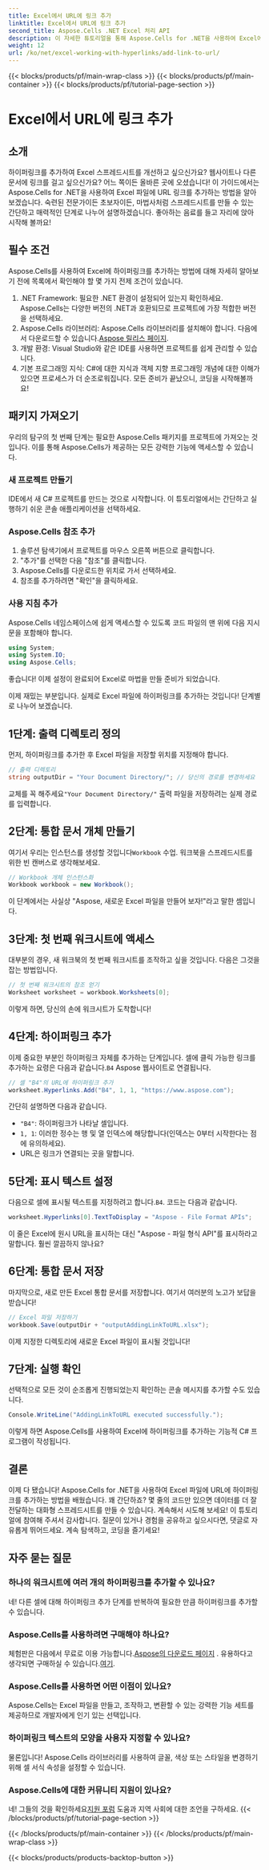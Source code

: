 ```yaml
---
title: Excel에서 URL에 링크 추가
linktitle: Excel에서 URL에 링크 추가
second_title: Aspose.Cells .NET Excel 처리 API
description: 이 자세한 튜토리얼을 통해 Aspose.Cells for .NET을 사용하여 Excel에서 URL 하이퍼링크를 쉽게 추가하는 방법을 알아보세요. 스프레드시트를 간소화하세요.
weight: 12
url: /ko/net/excel-working-with-hyperlinks/add-link-to-url/
---
```


{{< blocks/products/pf/main-wrap-class >}}
{{< blocks/products/pf/main-container >}}
{{< blocks/products/pf/tutorial-page-section >}}

# Excel에서 URL에 링크 추가

## 소개
하이퍼링크를 추가하여 Excel 스프레드시트를 개선하고 싶으신가요? 웹사이트나 다른 문서에 링크를 걸고 싶으신가요? 어느 쪽이든 올바른 곳에 오셨습니다! 이 가이드에서는 Aspose.Cells for .NET을 사용하여 Excel 파일에 URL 링크를 추가하는 방법을 알아보겠습니다. 숙련된 전문가이든 초보자이든, 마법사처럼 스프레드시트를 만들 수 있는 간단하고 매력적인 단계로 나누어 설명하겠습니다. 좋아하는 음료를 들고 자리에 앉아 시작해 볼까요!
## 필수 조건
Aspose.Cells를 사용하여 Excel에 하이퍼링크를 추가하는 방법에 대해 자세히 알아보기 전에 목록에서 확인해야 할 몇 가지 전제 조건이 있습니다.
1. .NET Framework: 필요한 .NET 환경이 설정되어 있는지 확인하세요. Aspose.Cells는 다양한 버전의 .NET과 호환되므로 프로젝트에 가장 적합한 버전을 선택하세요.
2. Aspose.Cells 라이브러리: Aspose.Cells 라이브러리를 설치해야 합니다. 다음에서 다운로드할 수 있습니다.[Aspose 릴리스 페이지](https://releases.aspose.com/cells/net/).
3. 개발 환경: Visual Studio와 같은 IDE를 사용하면 프로젝트를 쉽게 관리할 수 있습니다.
4. 기본 프로그래밍 지식: C#에 대한 지식과 객체 지향 프로그래밍 개념에 대한 이해가 있으면 프로세스가 더 순조로워집니다.
모든 준비가 끝났으니, 코딩을 시작해볼까요!
## 패키지 가져오기
우리의 탐구의 첫 번째 단계는 필요한 Aspose.Cells 패키지를 프로젝트에 가져오는 것입니다. 이를 통해 Aspose.Cells가 제공하는 모든 강력한 기능에 액세스할 수 있습니다.
### 새 프로젝트 만들기
IDE에서 새 C# 프로젝트를 만드는 것으로 시작합니다. 이 튜토리얼에서는 간단하고 실행하기 쉬운 콘솔 애플리케이션을 선택하세요.
### Aspose.Cells 참조 추가
1. 솔루션 탐색기에서 프로젝트를 마우스 오른쪽 버튼으로 클릭합니다.
2. "추가"를 선택한 다음 "참조"를 클릭합니다.
3. Aspose.Cells를 다운로드한 위치로 가서 선택하세요.
4. 참조를 추가하려면 "확인"을 클릭하세요.
### 사용 지침 추가
Aspose.Cells 네임스페이스에 쉽게 액세스할 수 있도록 코드 파일의 맨 위에 다음 지시문을 포함해야 합니다.
```csharp
using System;
using System.IO;
using Aspose.Cells;
```
좋습니다! 이제 설정이 완료되어 Excel로 마법을 만들 준비가 되었습니다.

이제 재밌는 부분입니다. 실제로 Excel 파일에 하이퍼링크를 추가하는 것입니다! 단계별로 나누어 보겠습니다.
## 1단계: 출력 디렉토리 정의
먼저, 하이퍼링크를 추가한 후 Excel 파일을 저장할 위치를 지정해야 합니다. 
```csharp
// 출력 디렉토리
string outputDir = "Your Document Directory/"; // 당신의 경로를 변경하세요
```
 교체를 꼭 해주세요`"Your Document Directory/"` 출력 파일을 저장하려는 실제 경로를 입력합니다. 
## 2단계: 통합 문서 개체 만들기
 여기서 우리는 인스턴스를 생성할 것입니다`Workbook` 수업. 워크북을 스프레드시트를 위한 빈 캔버스로 생각해보세요.
```csharp
// Workbook 개체 인스턴스화
Workbook workbook = new Workbook();
```
이 단계에서는 사실상 "Aspose, 새로운 Excel 파일을 만들어 보자!"라고 말한 셈입니다.
## 3단계: 첫 번째 워크시트에 액세스
대부분의 경우, 새 워크북의 첫 번째 워크시트를 조작하고 싶을 것입니다. 다음은 그것을 잡는 방법입니다.
```csharp
// 첫 번째 워크시트의 참조 얻기
Worksheet worksheet = workbook.Worksheets[0];
```
이렇게 하면, 당신의 손에 워크시트가 도착합니다!
## 4단계: 하이퍼링크 추가
이제 중요한 부분인 하이퍼링크 자체를 추가하는 단계입니다. 셀에 클릭 가능한 링크를 추가하는 요령은 다음과 같습니다.`B4` Aspose 웹사이트로 연결됩니다.
```csharp
// 셀 "B4"의 URL에 하이퍼링크 추가
worksheet.Hyperlinks.Add("B4", 1, 1, "https://www.aspose.com");
```
간단히 설명하면 다음과 같습니다.
- `"B4"`: 하이퍼링크가 나타날 셀입니다.
- `1, 1`: 이러한 정수는 행 및 열 인덱스에 해당합니다(인덱스는 0부터 시작한다는 점에 유의하세요).
- URL은 링크가 연결되는 곳을 말합니다.
## 5단계: 표시 텍스트 설정
 다음으로 셀에 표시될 텍스트를 지정하려고 합니다.`B4`. 코드는 다음과 같습니다.
```csharp
worksheet.Hyperlinks[0].TextToDisplay = "Aspose - File Format APIs";
```
이 줄은 Excel에 원시 URL을 표시하는 대신 "Aspose - 파일 형식 API"를 표시하라고 말합니다. 훨씬 깔끔하지 않나요?
## 6단계: 통합 문서 저장
마지막으로, 새로 만든 Excel 통합 문서를 저장합니다. 여기서 여러분의 노고가 보답을 받습니다!
```csharp
// Excel 파일 저장하기
workbook.Save(outputDir + "outputAddingLinkToURL.xlsx");
```
이제 지정한 디렉토리에 새로운 Excel 파일이 표시될 것입니다!
## 7단계: 실행 확인
선택적으로 모든 것이 순조롭게 진행되었는지 확인하는 콘솔 메시지를 추가할 수도 있습니다.
```csharp
Console.WriteLine("AddingLinkToURL executed successfully.");
```
이렇게 하면 Aspose.Cells를 사용하여 Excel에 하이퍼링크를 추가하는 기능적 C# 프로그램이 작성됩니다.
## 결론
이제 다 됐습니다! Aspose.Cells for .NET을 사용하여 Excel 파일에 URL에 하이퍼링크를 추가하는 방법을 배웠습니다. 꽤 간단하죠? 몇 줄의 코드만 있으면 데이터를 더 잘 전달하는 대화형 스프레드시트를 만들 수 있습니다. 계속해서 시도해 보세요!
이 튜토리얼에 참여해 주셔서 감사합니다. 질문이 있거나 경험을 공유하고 싶으시다면, 댓글로 자유롭게 뛰어드세요. 계속 탐색하고, 코딩을 즐기세요!
## 자주 묻는 질문
### 하나의 워크시트에 여러 개의 하이퍼링크를 추가할 수 있나요?  
네! 다른 셀에 대해 하이퍼링크 추가 단계를 반복하여 필요한 만큼 하이퍼링크를 추가할 수 있습니다.
### Aspose.Cells를 사용하려면 구매해야 하나요?  
 체험판은 다음에서 무료로 이용 가능합니다.[Aspose의 다운로드 페이지](https://releases.aspose.com/) . 유용하다고 생각되면 구매하실 수 있습니다.[여기](https://purchase.aspose.com/buy).
### Aspose.Cells를 사용하면 어떤 이점이 있나요?  
Aspose.Cells는 Excel 파일을 만들고, 조작하고, 변환할 수 있는 강력한 기능 세트를 제공하므로 개발자에게 인기 있는 선택입니다.
### 하이퍼링크 텍스트의 모양을 사용자 지정할 수 있나요?  
물론입니다! Aspose.Cells 라이브러리를 사용하여 글꼴, 색상 또는 스타일을 변경하기 위해 셀 서식 속성을 설정할 수 있습니다.
### Aspose.Cells에 대한 커뮤니티 지원이 있나요?  
 네! 그들의 것을 확인하세요[지원 포럼](https://forum.aspose.com/c/cells/9) 도움과 지역 사회에 대한 조언을 구하세요.
{{< /blocks/products/pf/tutorial-page-section >}}

{{< /blocks/products/pf/main-container >}}
{{< /blocks/products/pf/main-wrap-class >}}

{{< blocks/products/products-backtop-button >}}
